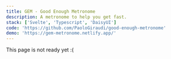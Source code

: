 ```yaml
---
title: GEM - Good Enough Metronome
description: A metronome to help you get fast.
stack: ['Svelte', 'Typescript', 'DaisyUI']
code: 'https://github.com/PaoloGiraudi/good-enough-metronome'
demo: 'https://gem-metronome.netlify.app/'
---
```


This page is not ready yet :(
